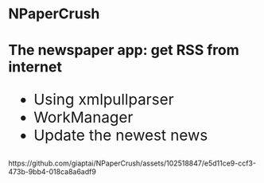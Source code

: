 # NPaperCrush
<h1>The newspaper app: get RSS from internet</h1>
<ul style="font-size:30px">
  <li style="font-size:30">Using xmlpullparser</li>
  <li>WorkManager</li>
  <li>Update the newest news</li>
</ul>
https://github.com/giaptai/NPaperCrush/assets/102518847/e5d11ce9-ccf3-473b-9bb4-018ca8a6adf9


